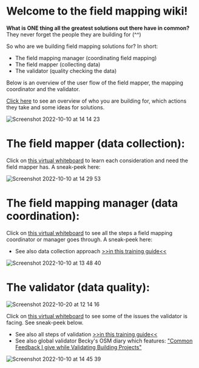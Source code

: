 # Welcome to the field mapping wiki!

**What is ONE thing all the greatest solutions out there have in common?** 
They never forget the people they are building for (^^)

So who are we building field mapping solutions for? In short:
* The field mapping manager (coordinating field mapping)
* The field mapper (collecting data)
* The validator (quality checking the data)

Below is an overview of the user flow of the field mapper, the mapping coordinator and the validator. 

[Click here](https://miro.com/app/board/uXjVPX4XLcI=/?moveToWidget=3458764534814634286&cot=14) to see an overview of who you are building for, which actions they take and some ideas for solutions.

![Screenshot 2022-10-10 at 14 14 23](https://user-images.githubusercontent.com/107098623/194864145-598d6212-9e0b-4c9d-ba90-92e5cd3fa488.png)

# The field mapper (data collection):

Click on [this virtual whiteboard](https://miro.com/app/board/uXjVPX4XLcI=/?moveToWidget=3458764535074723879&cot=14)  to learn each consideration and need the field mapper has. A sneak-peek here:   

![Screenshot 2022-10-10 at 14 29 53](https://user-images.githubusercontent.com/107098623/194867381-53813f19-71b1-4342-866f-10c963b7460b.png)

# The field mapping manager (data coordination):

Click on [this virtual whiteboard](https://miro.com/app/board/uXjVPX4XLcI=/?moveToWidget=3458764535077658755&cot=14) to see all the steps a field mapping coordinator or manager goes through. A sneak-peek here: 

* See also data collection approach [>>in this training guide<<](https://hotosm.github.io/pdc-documentation/en/pages/01-osm-field-surveyor-guideliness/01-metodologi-pengumpulan-data/01_metodologi_pengumpulan_data/) 


![Screenshot 2022-10-10 at 13 48 40](https://user-images.githubusercontent.com/107098623/194859584-31dae52a-e918-4cd8-9071-24791750d6bb.png)

# The validator (data quality):
![Screenshot 2022-10-20 at 12 14 16](https://user-images.githubusercontent.com/107098623/196922048-c156b8ed-7f1a-404b-a636-fcfca2c0b328.png)

Click on [this virtual whiteboard](https://miro.com/app/board/uXjVPX4XLcI=/?moveToWidget=3458764535077160536&cot=14) to see some of the issues the validator is facing. See sneak-peek below. 

* See also all steps of validation [>>in this training guide<<](https://hotosm.github.io/pdc-documentation/en/pages/04-data-validation-and-quality-assurance/02-penggunaan-josm-untuk-validasi-data-survei/josm-for-validating-survey-data/) 
* See also global validator Becky's OSM diary which features:
["Common Feedback I give while Validating Building Projects"](https://www.openstreetmap.org/user/Becky%20Candy/diary)

![Screenshot 2022-10-10 at 14 45 39](https://user-images.githubusercontent.com/107098623/194870234-fa9497cb-d9e4-43ff-b7dd-ad731f8be488.png)
